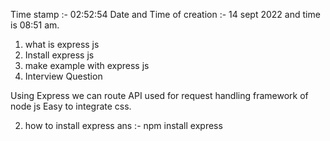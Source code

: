Time stamp :- 02:52:54
Date and Time of creation :- 14 sept 2022 and time is 08:51 am.


1. what is express js
2. Install express js
3. make example with express js
4. Interview Question

Using Express we can route API
used for request handling
framework of node js
Easy to integrate css.

2. how to install express 
ans :- npm install express